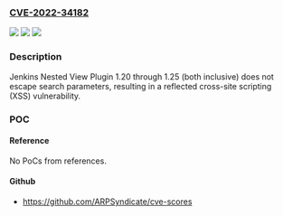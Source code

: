 ### [CVE-2022-34182](https://cve.mitre.org/cgi-bin/cvename.cgi?name=CVE-2022-34182)
![](https://img.shields.io/static/v1?label=Product&message=Jenkins%20Nested%20View%20Plugin&color=blue)
![](https://img.shields.io/static/v1?label=Version&message=1.20%3C%20unspecified%20&color=brighgreen)
![](https://img.shields.io/static/v1?label=Vulnerability&message=n%2Fa&color=brighgreen)

### Description

Jenkins Nested View Plugin 1.20 through 1.25 (both inclusive) does not escape search parameters, resulting in a reflected cross-site scripting (XSS) vulnerability.

### POC

#### Reference
No PoCs from references.

#### Github
- https://github.com/ARPSyndicate/cve-scores

